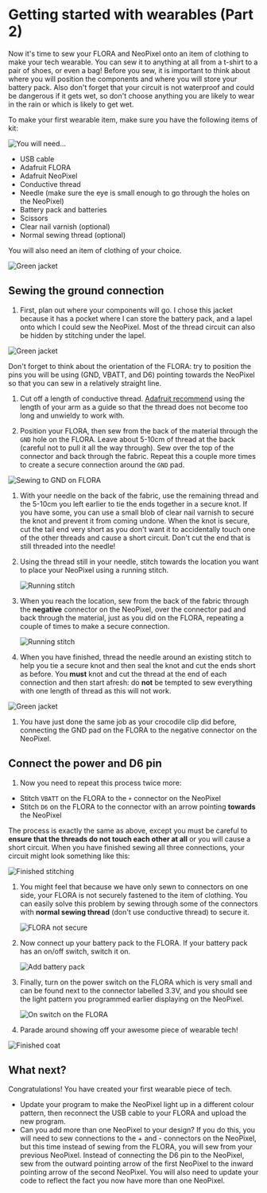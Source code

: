 # Getting started with wearables (Part 2)

Now it's time to sew your FLORA and NeoPixel onto an item of clothing to make your tech wearable. You can sew it to anything at all from a t-shirt to a pair of shoes, or even a bag! Before you sew, it is important to think about where you will position the components and where you will store your battery pack. Also don't forget that your circuit is not waterproof and could be dangerous if it gets wet, so don't choose anything you are likely to wear in the rain or which is likely to get wet.

To make your first wearable item, make sure you have the following items of kit:

![You will need...](images/you-will-need.png)

- USB cable
- Adafruit FLORA
- Adafruit NeoPixel
- Conductive thread
- Needle (make sure the eye is small enough to go through the holes on the NeoPixel)
- Battery pack and batteries
- Scissors
- Clear nail varnish (optional)
- Normal sewing thread (optional)

You will also need an item of clothing of your choice.

![Green jacket](images/jacket.png)

## Sewing the ground connection

1. First, plan out where your components will go. I chose this jacket because it has a pocket where I can store the battery pack, and a lapel onto which I could sew the NeoPixel. Most of the thread circuit can also be hidden by stitching under the lapel.

  ![Green jacket](images/positioning.png)

  Don't forget to think about the orientation of the FLORA: try to position the pins you will be using (GND, VBATT, and D6) pointing towards the NeoPixel so that you can sew in a relatively straight line.

1. Cut off a length of conductive thread. [Adafruit recommend](https://learn.adafruit.com/conductive-thread/prep-thread-and-fabric) using the length of your arm as a guide so that the thread does not become too long and unwieldy to work with.

1. Position your FLORA, then sew from the back of the material through the `GND` hole on the FLORA. Leave about 5-10cm of thread at the back (careful not to pull it all the way through). Sew over the top of the connector and back through the fabric. Repeat this a couple more times to create a secure connection around the `GND` pad.

  ![Sewing to GND on FLORA](images/sew-ground-1.png)

1. With your needle on the back of the fabric, use the remaining thread and the 5-10cm you left earlier to tie the ends together in a secure knot. If you have some, you can use a small blob of clear nail varnish to secure the knot and prevent it from coming undone. When the knot is secure, cut the tail end very short as you don't want it to accidentally touch one of the other threads and cause a short circuit. Don't cut the end that is still threaded into the needle!

1. Using the thread still in your needle, stitch towards the location you want to place your NeoPixel using a running stitch.

    ![Running stitch](images/sew-ground-2.png)

1. When you reach the location, sew from the back of the fabric through the **negative** connector on the NeoPixel, over the connector pad and back through the material, just as you did on the FLORA, repeating a couple of times to make a secure connection.

    ![Running stitch](images/sew-ground-3.png)

1. When you have finished, thread the needle around an existing stitch to help you tie a secure knot and then seal the knot and cut the ends short as before. You **must** knot and cut the thread at the end of each connection and then start afresh: do **not** be tempted to sew everything with one length of thread as this will not work.

  ![Green jacket](images/tie-knot.png)

1. You have just done the same job as your crocodile clip did before, connecting the GND pad on the FLORA to the negative connector on the NeoPixel.

## Connect the power and D6 pin

1. Now you need to repeat this process twice more:

 - Stitch `VBATT` on the FLORA to the `+` connector on the NeoPixel
 - Stitch `D6` on the FLORA to the connector with an arrow pointing **towards** the NeoPixel

 The process is exactly the same as above, except you must be careful to **ensure that the threads do not touch each other at all** or you will cause a short circuit. When you have finished sewing all three connections, your circuit might look something like this:

   ![Finished stitching](images/finished-stitching.png)

1. You might feel that because we have only sewn to connectors on one side, your FLORA is not securely fastened to the item of clothing. You can easily solve this problem by sewing through some of the connectors with **normal sewing thread** (don't use conductive thread) to secure it.

   ![FLORA not secure](images/flappy-flora.png)

1. Now connect up your battery pack to the FLORA. If your battery pack has an on/off switch, switch it on.

   ![Add battery pack](images/add-battery-pack.png)

1. Finally, turn on the power switch on the FLORA which is very small and can be found next to the connector labelled 3.3V, and you should see the light pattern you programmed earlier displaying on the NeoPixel.

   ![On switch on the FLORA](images/on-switch.png)

1. Parade around showing off your awesome piece of wearable tech!

  ![Finished coat](images/finished.png)

## What next?

Congratulations! You have created your first wearable piece of tech.

- Update your program to make the NeoPixel light up in a different colour pattern, then reconnect the USB cable to your FLORA and upload the new program.
- Can you add more than one NeoPixel to your design? If you do this, you will need to sew connections to the + and - connectors on the NeoPixel, but this time instead of sewing from the FLORA, you will sew from your previous NeoPixel. Instead of connecting the D6 pin to the NeoPixel, sew from the outward pointing arrow of the first NeoPixel to the inward pointing arrow of the second NeoPixel. You will also need to update your code to reflect the fact you now have more than one NeoPixel.
